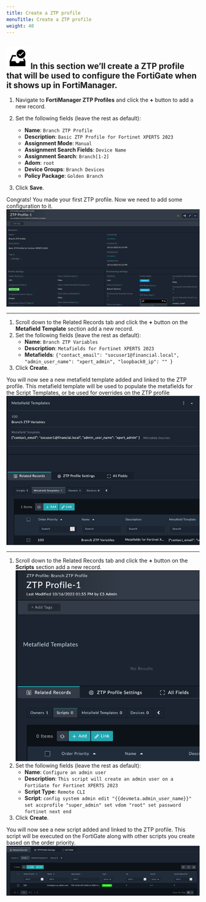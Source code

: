 ```yaml
---
title: Create a ZTP profile
menuTitle: Create a ZTP profile
weight: 40
---
```


![search_icon](check_box.svg)
In this section we’ll create a ZTP profile that will be used to configure the FortiGate when it shows up in FortiManager.
---

1. Navigate to **FortiManager ZTP Profiles** and click the **+** button to add a new record.
2. Set the following fields (leave the rest as default):
    - **Name**: ```Branch ZTP Profile```
    - **Description**: ```Basic ZTP Profile for Fortinet XPERTS 2023```
    - **Assignment Mode**: ```Manual```
    - **Assignment Search Fields**: ```Device Name```
    - **Assignment Search**: ```Branch[1-2]```
    - **Adom**: ```root```
    - **Device Groups**: ```Branch Devices```
    - **Policy Package**: ```Golden Branch```

3. Click **Save**.

Congrats! You made your first ZTP profile. Now we need to add some configuration to it.
![ZTP Profile](ztp_profile.png)

---
<!---
Create a Metafield Template for the ZTP Profile
-->
1. Scroll down to the Related Records tab and click the **+** button on the **Metafield Template** section add a new record.
2. Set the following fields (leave the rest as default):
    - **Name**: ```Branch ZTP Variables```
    - **Description**: ```Metafields for Fortinet XPERTS 2023```
    - **Metafields**: ```{"contact_email": "socuser1@financial.local", "admin_user_name": "xpert_admin", "loopback0_ip": "" }```
3. Click **Create**.

You will now see a new metafield template added and linked to the ZTP profile. This metafield template will be used to populate the metafields for the Script Templates, or be used for overrides on the ZTP profile
![Metafield Template](metafield_template.png)

---
1. Scroll down to the Related Records tab and click the **+** button on the **Scripts** section add a new record.
![Add ZTP Profile Script](add_ztp_profile_script.png)
2. Set the following fields (leave the rest as default):
    - **Name**: ```Configure an admin user```
    - **Description**: ```This script will create an admin user on a FortiGate for Fortinet XPERTS 2023```
    - **Script Type**: ```Remote CLI```
    - **Script**: ```config system admin
    edit "{{devmeta.admin_user_name}}"
        set accprofile "super_admin"
        set vdom "root"
        set password fortinet
    next
end```
3. Click **Create**.

You will now see a new script added and linked to the ZTP profile. This script will be executed on the FortiGate along with other scripts you create based on the order priority.
![CLI Script ZTP Profile](cli_script_ztp_profile.png)

